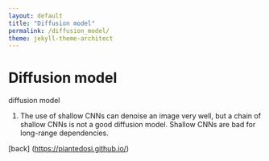 ```yaml
---
layout: default
title: "Diffusion model"
permalink: /diffusion_model/
theme: jekyll-theme-architect
---
```


# Diffusion model

diffusion model

1) The use of shallow CNNs can denoise an image very well, but a chain of shallow CNNs is not a good diffusion model. Shallow CNNs are bad for long-range dependencies.


[back] (https://piantedosi.github.io/)

